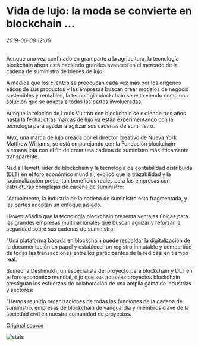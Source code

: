 # Vida de lujo: la moda se convierte en blockchain ...

###### 2019-06-08 12:06

Aunque una vez confinado en gran parte a la agricultura, la tecnología blockchain ahora está haciendo grandes avances en el mercado de la cadena de suministro de bienes de lujo.

A medida que los clientes se preocupan cada vez más por los orígenes éticos de sus productos y las empresas buscan crear modelos de negocio sostenibles y rentables, la tecnología blockchain se está viendo como una solución que se adapta a todas las partes involucradas.

Aunque la relación de Louis Vuitton con blockchain se extiende tres años hasta la fecha, otras marcas de lujo ya están experimentando con la tecnología para ayudar a agilizar sus cadenas de suministro.

Alyx, una marca de lujo creada por el director creativo de Nueva York Matthew Williams, se está emparejando con la Fundación blockchain alemana iota con el fin de crear una cadena de suministro más éticamente transparente.

Nadia Hewett, líder de blockchain y la tecnología de contabilidad distribuida (DLT) en el foro económico mundial, explicó que la trazabilidad y la racionalización presentan beneficios reales para las empresas con estructuras complejas de cadena de suministro:

"Actualmente, la industria de la cadena de suministro está fragmentada, y las partes adoptan un enfoque aislado.

Hewett añadió que la tecnología blockchain presenta ventajas únicas para las grandes empresas multinacionales que buscan agilizar y reforzar la seguridad sobre sus cadenas de suministro:

"Una plataforma basada en blockchain puede respaldar la digitalización de la documentación en papel y establecer un registro inmutable y compartido de todas las transacciones entre los participantes de la red casi en tiempo real.

Sumedha Deshmukh, un especialista del proyecto para blockchain y DLT en el foro económico mundial, dijo que sus actuales proyectos blockchain atestiguan los esfuerzos de colaboración de una amplia gama de industrias y sectores:

"Hemos reunido organizaciones de todas las funciones de la cadena de suministro, empresas de blockchain de vanguardia y miembros clave de la sociedad civil en nuestra comunidad de proyectos.

[Original source](https://cointelegraph.com/news/life-of-luxury-fashion-turns-to-blockchain)

![stats](https://c.statcounter.com/11760860/0/a89fa40b/1/ "stats")